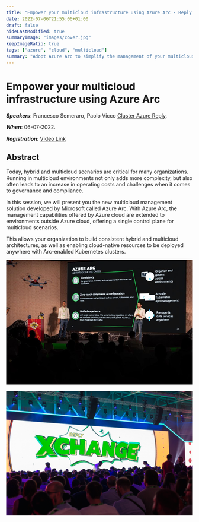 ```yaml
---
title: "Empower your multicloud infrastructure using Azure Arc - Reply XChange 2022"
date: 2022-07-06T21:55:06+01:00
draft: false
hideLastModified: true
summaryImage: "images/cover.jpg"
keepImageRatio: true
tags: ["azure", "cloud", "multicloud"]
summary: "Adopt Azure Arc to simplify the management of your multicloud infrastructure and enable Azure PaaS and serverless on any Kubernetes cluster. "
---
```

# Empower your multicloud infrastructure using Azure Arc
***Speakers***: Francesco Semeraro, Paolo Vicco [Cluster Azure Reply](https://www.reply.com/cluster-reply/en/).

***When***: 06-07-2022.

***Registration***: [Video Link](https://xchange.reply.com/detail/4b2c4468-889a-4dbe-87f5-c08b6bf9ecd2)

## Abstract
Today, hybrid and multicloud scenarios are critical for many organizations. Running in multicloud environments not only adds more complexity, but also often leads to an increase in operating costs and challenges when it comes to governance and compliance.  

In this session, we will present you the new multicloud management solution developed by Microsoft called Azure Arc. With Azure Arc, the management capabilities offered by Azure cloud are extended to environments outside Azure cloud, offering a single control plane for multicloud scenarios.  

This allows your organization to build consistent hybrid and multicloud architectures, as well as enabling cloud-native resources to be deployed anywhere with Arc-enabled Kubernetes clusters. 

![speech](./images/pic1.jpg)


![xchange](./images/pic2.jpg)